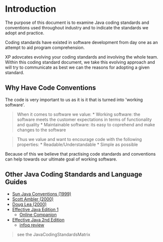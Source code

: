 

# Introduction #

The purpose of this document is to examine Java coding standards and conventions used throughout industry and to indicate the standards we adopt and practice.

Coding standards have existed in software development from day one as an attempt to aid program comprehension.

XP adovcates evolving your coding standards and involving the whole team. Within this coding standard document, we take this evolving approach and will try to communicate as best we can the reasons for adopting a given standard.

## Why Have Code Conventions ##

The code is very important to us as it is it that is turned into 'working software'.

> When it comes to software we value:
    * Working software: the software meets the customer expectations in terms of functionality and quality
    * Maintainable software: its easy to coprehend and make changes to the software

> Thus we value and want to encourage code with the following properties:
    * Readable/Understandable
    * Simple as possible

Because of this we believe that practising code standards and conventions can help towards our ultimate goal of working software.

## Other Java Coding Standards and Language Guides ##

  * <a href='http://java.sun.com/docs/codeconv/'>Sun Java Conventions (1999)</a>
  * <a href='http://www.ambysoft.com/essays/javaCodingStandards.html'>Scott Ambler (2000)</a>
  * <a href='http://gee.cs.oswego.edu/dl/html/javaCodingStd.html'>Doug Lea (2000)</a>
  * <a href='http://java.sun.com/docs/books/effective/chapters.html'>Effective Java Edition 1</a>
    * <a href='http://wiki.glassfish.java.net/attach/JavaProgramming/ej.html'>Online Companion</a>
  * <a href='http://java.sun.com/docs/books/effective/'>Effective Java 2nd Edition</a>
    * <a href='http://www.infoq.com/articles/bloch-effective-java-2e'>infoq review</a>

> see the JavaCodingStandardsMatrix